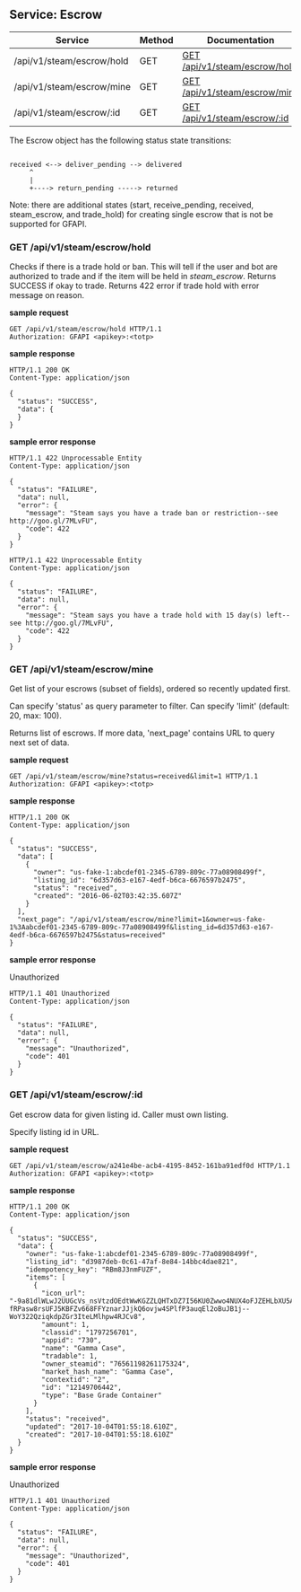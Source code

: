 ## Service: Escrow

Service                   | Method | Documentation
--------------------------|--------|--------------
/api/v1/steam/escrow/hold | GET    | [GET /api/v1/steam/escrow/hold](#get-apiv1steamescrowhold)
/api/v1/steam/escrow/mine | GET    | [GET /api/v1/steam/escrow/mine](#get-apiv1steamescrowmine)
/api/v1/steam/escrow/:id  | GET    | [GET /api/v1/steam/escrow/:id](#get-apiv1steamescrowid)

The Escrow object has the following status state transitions:

```code

received <--> deliver_pending --> delivered
     ^                             
     |                             
     +----> return_pending -----> returned

```

Note: there are additional states (start, receive_pending, received, steam_escrow, and trade_hold)
for creating single escrow that is not be supported for GFAPI.

### GET /api/v1/steam/escrow/hold

Checks if there is a trade hold or ban. This will tell if the user and bot are authorized to trade
and if the item will be held in *steam_escrow*.
Returns SUCCESS if okay to trade.
Returns 422 error if trade hold with error message on reason.

**sample request**

```http
GET /api/v1/steam/escrow/hold HTTP/1.1
Authorization: GFAPI <apikey>:<totp>
```

**sample response**

```http
HTTP/1.1 200 OK
Content-Type: application/json

{
  "status": "SUCCESS",
  "data": {
  }
}
```

**sample error response**

```http
HTTP/1.1 422 Unprocessable Entity
Content-Type: application/json

{
  "status": "FAILURE",
  "data": null,
  "error": {
    "message": "Steam says you have a trade ban or restriction--see http://goo.gl/7MLvFU",
    "code": 422
  }
}
```

```http
HTTP/1.1 422 Unprocessable Entity
Content-Type: application/json

{
  "status": "FAILURE",
  "data": null,
  "error": {
    "message": "Steam says you have a trade hold with 15 day(s) left--see http://goo.gl/7MLvFU",
    "code": 422
  }
}
```

### GET /api/v1/steam/escrow/mine

Get list of your escrows (subset of fields), ordered so recently updated first.

Can specify 'status' as query parameter to filter.
Can specify 'limit' (default: 20, max: 100).

Returns list of escrows. If more data, 'next_page' contains URL to query next set of data.

**sample request**

```http
GET /api/v1/steam/escrow/mine?status=received&limit=1 HTTP/1.1
Authorization: GFAPI <apikey>:<totp>
```

**sample response**

```http
HTTP/1.1 200 OK
Content-Type: application/json

{
  "status": "SUCCESS",
  "data": [
    {
      "owner": "us-fake-1:abcdef01-2345-6789-809c-77a08908499f",
      "listing_id": "6d357d63-e167-4edf-b6ca-6676597b2475",
      "status": "received",
      "created": "2016-06-02T03:42:35.607Z"
    }
  ],
  "next_page": "/api/v1/steam/escrow/mine?limit=1&owner=us-fake-1%3Aabcdef01-2345-6789-809c-77a08908499f&listing_id=6d357d63-e167-4edf-b6ca-6676597b2475&status=received"
}
```

**sample error response**

Unauthorized

```http
HTTP/1.1 401 Unauthorized
Content-Type: application/json

{
  "status": "FAILURE",
  "data": null,
  "error": {
    "message": "Unauthorized",
    "code": 401
  }
}
```

### GET /api/v1/steam/escrow/:id

Get escrow data for given listing id. Caller must own listing. 

Specify listing id in URL.

**sample request**

```http
GET /api/v1/steam/escrow/a241e4be-acb4-4195-8452-161ba91edf0d HTTP/1.1
Authorization: GFAPI <apikey>:<totp>
```

**sample response**

```http
HTTP/1.1 200 OK
Content-Type: application/json

{
  "status": "SUCCESS",
  "data": {
    "owner": "us-fake-1:abcdef01-2345-6789-809c-77a08908499f",
    "listing_id": "d3987deb-0c61-47af-8e84-14bbc4dae821",
    "idempotency_key": "RBm8J3nmFUZF",
    "items": [
      {
        "icon_url": "-9a81dlWLwJ2UUGcVs_nsVtzdOEdtWwKGZZLQHTxDZ7I56KU0Zwwo4NUX4oFJZEHLbXU5A1PIYQNqhpOSV-fRPasw8rsUFJ5KBFZv668FFYznarJJjkQ6ovjw4SPlfP3auqEl2oBuJB1j--WoY322QziqkdpZGr3IteLMlhpw4RJCv8",
        "amount": 1,
        "classid": "1797256701",
        "appid": "730",
        "name": "Gamma Case",
        "tradable": 1,
        "owner_steamid": "76561198261175324",
        "market_hash_name": "Gamma Case",
        "contextid": "2",
        "id": "12149706442",
        "type": "Base Grade Container"
      }
    ],
    "status": "received",
    "updated": "2017-10-04T01:55:18.610Z",
    "created": "2017-10-04T01:55:18.610Z"
  }
}
```

**sample error response**

Unauthorized

```http
HTTP/1.1 401 Unauthorized
Content-Type: application/json

{
  "status": "FAILURE",
  "data": null,
  "error": {
    "message": "Unauthorized",
    "code": 401
  }
}
```
